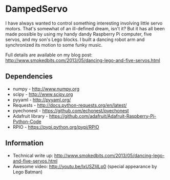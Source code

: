 DampedServo
===========

I have always wanted to control something interesting involving little servo
motors.  That's somewhat of an ill-defined dream, isn't it? But it has all
been made possible by using my handy dandy Raspberry Pi computer, five servos,
and my son's Lego blocks.  I built a dancing robot arm and synchronized its
motion to some funky music.

Full details are available on my blog post: http://www.smokedbits.com/2013/05/dancing-lego-and-five-servos.html

Dependencies
------------
  - numpy - http://www.numpy.org
  - scipy - http://www.scipy.org
  - pyyaml -  http://pyyaml.org/
  - Requests - http://docs.python-requests.org/en/latest/
  - pyechonest - https://github.com/echonest/pyechonest
  - Adafruit library - https://github.com/adafruit/Adafruit-Raspberry-Pi-Python-Code
  - RPIO - https://pypi.python.org/pypi/RPIO

Information
-----------
  - Technical write up: http://www.smokedbits.com/2013/05/dancing-lego-and-five-servos.html
  - Awesome video: http://youtu.be/lxUSZIiILp0 (special appearance by Lego Batman)
